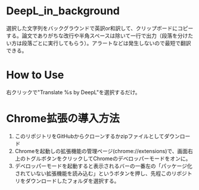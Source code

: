 # DeepL_in_background
選択した文字列をバックグラウンドで英訳or和訳して、クリップボードにコピーする。論文でありがちな改行や半角スペースは除いて一行で出力（段落を分けたい方は段落ごとに実行してもらう）。アラートなどは発生しないので最短で翻訳できる。

# How to Use
右クリックで"Translate %s by DeepL"を選択するだけ。

# Chrome拡張の導入方法
1. このリポジトリをGitHubからクローンするかzipファイルとしてダウンロード
2. Chromeを起動しの拡張機能の管理ページ(chrome://extensions)で、画面右上のトグルボタンをクリックしてChromeのデベロッパーモードをオンに。
3. デベロッパーモードを起動すると表示されるバーの一番左の「パッケージ化されていない拡張機能を読み込む」というボタンを押し、先程このリポジトリをダウンロードしたフォルダを選択する。
